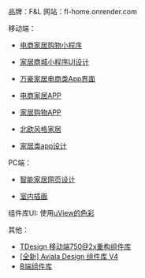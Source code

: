 品牌：F&L
网站：fl-home.onrender.com

移动端：
- [电商家居购物小程序](https://js.design/community?category=detail&type=resource&id=62c69466928443d7c7981481)
- [家居商城小程序UI设计](https://js.design/community?category=detail&type=resource&id=62e8c7f80dee15624361d160)
- [万豪家居电商类App界面](https://js.design/community?category=detail&type=resource&id=622952430b96c773da594d90)
- [电商家居APP](https://js.design/community?category=detail&type=resource&id=62c92cecc1e8d2aa50075bad)
- [家居购物APP](https://js.design/community?category=detail&type=resource&id=62eb9bcc68d84c09bc344b80)
- [北欧风格家居](https://js.design/community?category=detail&type=resource&id=6257b9ff8511c9677c84541c)


- [家居类app设计](https://pixso.cn/community/file/r5fLCv4VuNX3noC8uQjsjQ)



PC端：
- [智能家居网页设计](https://js.design/community?category=detail&type=resource&id=62e1f8d0b5848cc7f1c751ea)



- [室内插画](https://js.design/community?category=detail&type=resource&id=6284964200c8738c198d2e6a)


组件库UI:
使用[uView的色彩](https://www.uviewui.com/components/color.html)

其他：
- [TDesign 移动端750@2x重构组件库](https://js.design/f/BU8eEi?p=su_vsc&mode=design&linkelement=zz7MRKvgok)
- [[全新] Aviala Design 组件库 V4](https://js.design/f/4k7OzG?p=nRDn5Bu5mt&mode=design&linkelement=AvyUJVAyeZALpqRIxe-eI)
- [B端组件库](https://js.design/f/Hzuoox?p=BNO8ILENmV&mode=design)